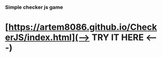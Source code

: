### Simple checker js game

# [https://artem8086.github.io/CheckerJS/index.html](--> TRY IT HERE <---)